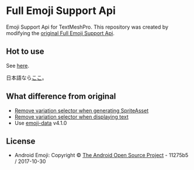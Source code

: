# Full Emoji Support Api

Emoji Support Api for TextMeshPro. This repository was created by modifying the [original Full Emoji Support Api](https://forum.unity.com/threads/full-emoji-support-api-emoji-sequen.660310/#post-4420162).

## Hot to use

See [here](https://forum.unity.com/threads/full-emoji-support-api-emoji-sequen.660310/#post-4420162).

日本語なら[ここ](https://virtualcast.jp/blog/2019/10/emoji)。

## What difference from original

* [Remove variation selector when generating SpriteAsset](https://github.com/chromee/FullEmojiSupportApi/commit/7428ad2b0c157a3d5c9cc8869f966497af8fd9cf)
* [Remove variation selector when displaying text](https://github.com/chromee/FullEmojiSupportApi/commit/1798673c53cda7c27dd6e3e3ffb9ee301c7855af)
* Use [emoji-data](https://github.com/iamcal/emoji-data) v4.1.0

## License

* Android Emoji: Copyright &copy; [The Android Open Source Project](https://s3-eu-west-1.amazonaws.com/tw-font/android/NOTICE) - 11275b5 / 2017-10-30
